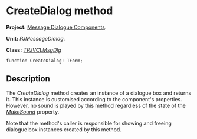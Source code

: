 <a href='Hidden comment: 
$Rev$
$Date$
'></a>

# CreateDialog method #

**Project:** [Message Dialogue Components](MessageDialogComponents.md).

**Unit:** _PJMessageDialog_.

**Class:** _[TPJVCLMsgDlg](TPJVCLMsgDlg.md)_

```
function CreateDialog: TForm;
```

## Description ##

The _CreateDialog_ method creates an instance of a dialogue box and returns it. This instance is customised according to the component's properties. However, no sound is played by this method regardless of the state of the _[MakeSound](TPJVCLMsgDlgMakeSound.md)_ property.

Note that the method's caller is responsible for showing and freeing dialogue box instances created by this method.